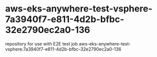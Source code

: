 # aws-eks-anywhere-test-vsphere-7a3940f7-e811-4d2b-bfbc-32e2790ec2a0-136
repository for use with E2E test job aws-eks-anywhere-test-vsphere:7a3940f7-e811-4d2b-bfbc-32e2790ec2a0-136
